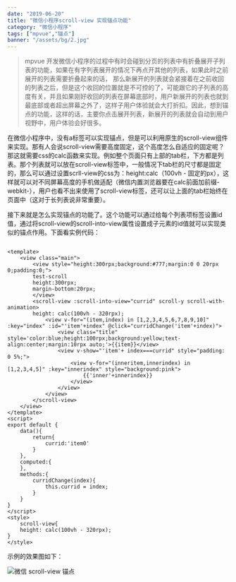 ```yaml
---
date: "2019-06-20"
title: "微信小程序scroll-view 实现锚点功能"
category: "微信小程序"
tags: ["mpvue","锚点"]
banner: "/assets/bg/2.jpg"
---
```



>mpvue 开发微信小程序的过程中有时会碰到分页的列表中有折叠展开子列表的功能，如果在有字列表展开的情况下再点开其他的列表，如果此时之前展开的列表需要折叠起来的话， 那么新展开的列表就会紧接着在之前收回的列表之后，但是这个收回的位置就是不可控的了，可能跟它的子列表的高度有关，并且如果刚好收回的列表在屏幕底部时，用户新展开的列表也就到最底部或者超出屏幕之外了，这样子用户体验就会大打折扣。因此，想到锚点的功能，这样的话，主要你点击展开列表，新展开的列表就会自动到用户视野中，用户体验会好很多。


在微信小程序中，没有a标签可以实现锚点，但是可以利用原生的scroll-view组件来实现。那有人会说scroll-view需要高度固定，这个高度怎么自适应的固定呢？那这就需要css的calc函数来实现。例如整个页面只有上部的tab栏，下方都是列表。那个列表就可以放在scroll-view标签中，一般情况下tab栏的尺寸都是固定的，那么可以通过设置scrll-view的css为：height:calc（100vh - 固定的px），这样就可以对不同屏幕高度的手机做适配（微信内置浏览器要在calc前面加前缀-webkit-），用户也看不出来使用了scroll-view标签，还可以让上面的tab栏始终在页面中（这对于长列表说非常重要）。

接下来就是怎么实现锚点的功能了。这个功能可以通过给每个列表项标签设置id值，通过将scroll-view的scroll-into-view属性设置成子元素的id值就可以实现类似的锚点作用。下面看实例代码：


```

<template>
    <view class="main">
        <view style="height:300rpx;background:#777;margin:0 0 20rpx 0;padding:0;">
        test-scroll
        height:300rpx;
        margin-bottom:20rpx;
        </view>
        <scroll-view :scroll-into-view="currid" scroll-y scroll-with-animation>
        height: calc(100vh - 320rpx);
            <view v-for="(item,index) in [1,2,3,4,5,6,7,8,9,10]" :key="index" :id="'item'+index" @click="curridChange('item'+index)">
                <view class="title" style='color:blue;height:100rpx;background:yellow;text-align:center;margin:10rpx auto;'>{{item}}</view>
                <view v-show="'item'+ index===currid" style="padding: 0 5%;">
                    <view v-for="(inneritem,innerindex) in [1,2,3,4,5]" :key="innerindex" style="background:pink">
                        {{'inner'+innerindex}}
                    </view>
                </view>
            </view>
        </scroll-view>
    </view>
</template>
<script>
export default {
    data(){
        return{
            currid:'item0'
        }
    },
    computed:{
    },
    methods:{
        curridChange(index){
            this.currid = index;
        }
    }
}
</script>
<style>
    scroll-view{
    height: calc(100vh - 320rpx);
}
</style>

```
示例的效果图如下：

![微信 scroll-view 锚点](/assets/2019-06-20/scroll-view.png "微信 scroll-view 锚点示例图")